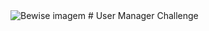 <img src="https://firebasestorage.googleapis.com/v0/b/fb-api-2fc74.appspot.com/o/fina2_app.png?alt=media&token=e53cb96e-e750-43d9-85e0-a60b0ea3df36" alt="Bewise imagem">
# User Manager Challenge
